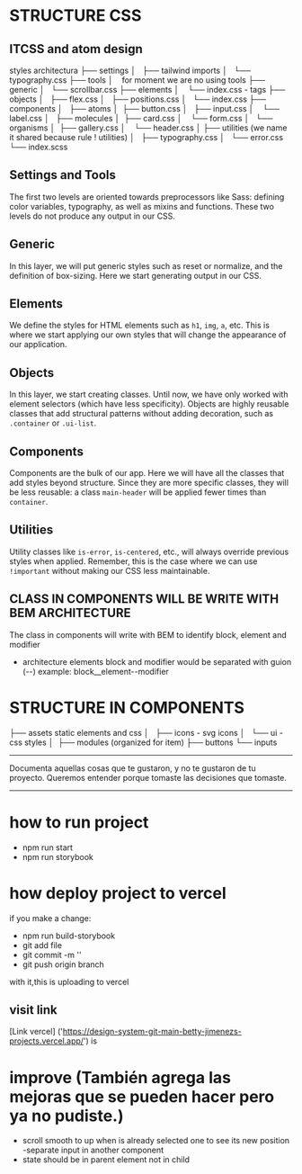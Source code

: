 # STRUCTURE CSS

## ITCSS and atom design

styles architectura
├── settings
│   ├── tailwind imports
│   └── typography.css
├── tools
│    for moment we are no using tools
├── generic
│   └── scrollbar.css
├── elements
│    └── index.css - tags
├── objects
│   ├── flex.css
│   ├── positions.css
│   └── index.css
├── components
│   ├── atoms
│  ├── button.css
│   ├── input.css
│    └── label.css
│   ├── molecules
│  ├── card.css
│    └── form.css
│   └── organisms
│  ├── gallery.css
│    └── header.css
│
├── utilities (we name it shared because rule ! utilities)
│   ├── typography.css
│   └── error.css
└── index.scss

## Settings and Tools

The first two levels are oriented towards preprocessors like Sass: defining color variables, typography, as well as mixins and functions. These two levels do not produce any output in our CSS.

## Generic

In this layer, we will put generic styles such as reset or normalize, and the definition of box-sizing. Here we start generating output in our CSS.

## Elements

We define the styles for HTML elements such as `h1`, `img`, `a`, etc. This is where we start applying our own styles that will change the appearance of our application.

## Objects

In this layer, we start creating classes. Until now, we have only worked with element selectors (which have less specificity). Objects are highly reusable classes that add structural patterns without adding decoration, such as `.container` or `.ui-list`.

## Components

Components are the bulk of our app. Here we will have all the classes that add styles beyond structure. Since they are more specific classes, they will be less reusable: a class `main-header` will be applied fewer times than `container`.

## Utilities

Utility classes like `is-error`, `is-centered`, etc., will always override previous styles when applied. Remember, this is the case where we can use `!important` without making our CSS less maintainable.

## CLASS IN COMPONENTS WILL BE WRITE WITH BEM ARCHITECTURE

The class in components will write with BEM to identify block, element and modifier

- architecture elements block and modifier would be separated with guion (--)
  example: block\_\_element--modifier

# STRUCTURE IN COMPONENTS

├── assets static elements and css
│   ├── icons - svg icons
│   └── ui - css styles
│ 
├── modules (organized for item)
├── buttons
└── inputs

---

Documenta aquellas cosas que te gustaron, y no te gustaron de tu proyecto.
Queremos entender porque tomaste las decisiones que tomaste.

---

# how to run project
- npm run start
- npm run storybook

# how deploy project to vercel
if you make a change:

- npm run build-storybook
- git add file
- git commit -m ''
- git push origin branch

with it,this is uploading to vercel
## visit link
[Link vercel] ('https://design-system-git-main-betty-jimenezs-projects.vercel.app/')
 is 
# improve (También agrega las mejoras que se pueden hacer pero ya no pudiste.)
- scroll smooth to up when is already selected one to see its new position
-separate input in another component
- state should be in parent element not in child